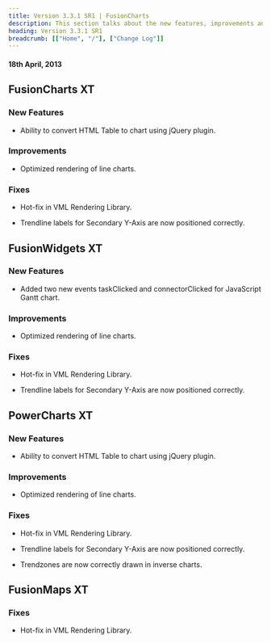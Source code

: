 ```yaml
---
title: Version 3.3.1 SR1 | FusionCharts
description: This section talks about the new features, improvements and fixes for v3.3.1 SR1.
heading: Version 3.3.1 SR1
breadcrumb: [["Home", "/"], ["Change Log"]]
---
```


#### 18th April, 2013

## FusionCharts XT

### New Features

* Ability to convert HTML Table to chart using jQuery plugin.

### Improvements

* Optimized rendering of line charts.

### Fixes

* Hot-fix in VML Rendering Library.

* Trendline labels for Secondary Y-Axis are now positioned correctly.

## FusionWidgets XT

### New Features

* Added two new events taskClicked and connectorClicked for JavaScript Gantt chart.

### Improvements

* Optimized rendering of line charts.

### Fixes

* Hot-fix in VML Rendering Library.

* Trendline labels for Secondary Y-Axis are now positioned correctly.

## PowerCharts XT

### New Features

* Ability to convert HTML Table to chart using jQuery plugin.

### Improvements

* Optimized rendering of line charts.

### Fixes

* Hot-fix in VML Rendering Library.

* Trendline labels for Secondary Y-Axis are now positioned correctly.

* Trendzones are now correctly drawn in inverse charts.

## FusionMaps XT

### Fixes

* Hot-fix in VML Rendering Library.